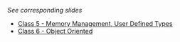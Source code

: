 *See corresponding slides*

- [Class 5 - Memory Management, User Defined Types](https://github.com/biplav-s/course-adv-proglang/blob/main/lecture-slides/Class5-MemoryMgmt-25Jan2022.pdf)
- [Class 6 - Object Oriented](https://github.com/biplav-s/course-adv-proglang/blob/main/lecture-slides/Class6-OO-27Jan2022.pdf)
